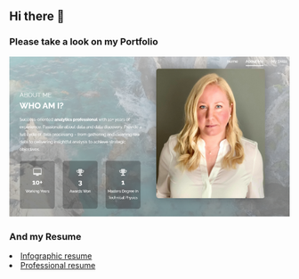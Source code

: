 ## Hi there :wave:
### Please take a look on my Portfolio
<a href = "" >![](portfolio1.png)</a>

### And my Resume 
<li><a href="Emilia Lubanska - Oledzka Infografic Resume.pdf">Infographic resume</a>
<li><a href="Emilia Oledzka Resume.pdf">Professional resume</a>